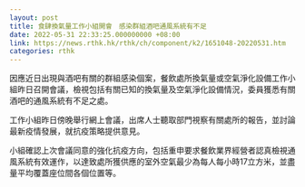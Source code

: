 ```yaml
---
layout: post
title: 食肆換氣量工作小組開會　感染群組酒吧通風系統有不足
date: 2022-05-31 22:33:25.000000000 +08:00
link: https://news.rthk.hk/rthk/ch/component/k2/1651048-20220531.htm
categories: rthk
---
```


因應近日出現與酒吧有關的群組感染個案，餐飲處所換氣量或空氣淨化設備工作小組昨日召開會議，檢視包括有關已知的換氣量及空氣淨化設備情況，委員獲悉有關酒吧的通風系統有不足之處。

工作小組昨日傍晚舉行網上會議，出席人士聽取部門視察有關處所的報告，並討論最新疫情發展，就抗疫策略提供意見。

小組確認上次會議同意的強化抗疫方向，包括重申要求餐飲業界經營者認真檢視通風系統有效運作，以達致處所獲供應的室外空氣最少為每人每小時17立方米，並盡量平均覆蓋座位間各個位置等。
